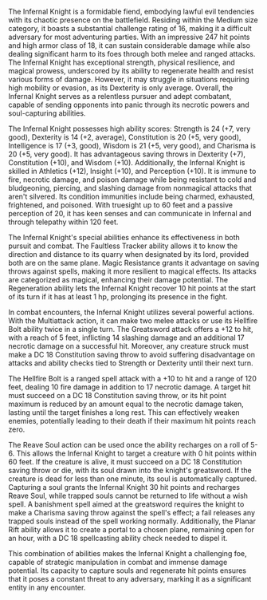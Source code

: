 The Infernal Knight is a formidable fiend, embodying lawful evil tendencies with its chaotic presence on the battlefield. Residing within the Medium size category, it boasts a substantial challenge rating of 16, making it a difficult adversary for most adventuring parties. With an impressive 247 hit points and high armor class of 18, it can sustain considerable damage while also dealing significant harm to its foes through both melee and ranged attacks. The Infernal Knight has exceptional strength, physical resilience, and magical prowess, underscored by its ability to regenerate health and resist various forms of damage. However, it may struggle in situations requiring high mobility or evasion, as its Dexterity is only average. Overall, the Infernal Knight serves as a relentless pursuer and adept combatant, capable of sending opponents into panic through its necrotic powers and soul-capturing abilities.

The Infernal Knight possesses high ability scores: Strength is 24 (+7, very good), Dexterity is 14 (+2, average), Constitution is 20 (+5, very good), Intelligence is 17 (+3, good), Wisdom is 21 (+5, very good), and Charisma is 20 (+5, very good). It has advantageous saving throws in Dexterity (+7), Constitution (+10), and Wisdom (+10). Additionally, the Infernal Knight is skilled in Athletics (+12), Insight (+10), and Perception (+10). It is immune to fire, necrotic damage, and poison damage while being resistant to cold and bludgeoning, piercing, and slashing damage from nonmagical attacks that aren't silvered. Its condition immunities include being charmed, exhausted, frightened, and poisoned. With truesight up to 60 feet and a passive perception of 20, it has keen senses and can communicate in Infernal and through telepathy within 120 feet. 

The Infernal Knight's special abilities enhance its effectiveness in both pursuit and combat. The Faultless Tracker ability allows it to know the direction and distance to its quarry when designated by its lord, provided both are on the same plane. Magic Resistance grants it advantage on saving throws against spells, making it more resilient to magical effects. Its attacks are categorized as magical, enhancing their damage potential. The Regeneration ability lets the Infernal Knight recover 10 hit points at the start of its turn if it has at least 1 hp, prolonging its presence in the fight.

In combat encounters, the Infernal Knight utilizes several powerful actions. With the Multiattack action, it can make two melee attacks or use its Hellfire Bolt ability twice in a single turn. The Greatsword attack offers a +12 to hit, with a reach of 5 feet, inflicting 14 slashing damage and an additional 17 necrotic damage on a successful hit. Moreover, any creature struck must make a DC 18 Constitution saving throw to avoid suffering disadvantage on attacks and ability checks tied to Strength or Dexterity until their next turn. 

The Hellfire Bolt is a ranged spell attack with a +10 to hit and a range of 120 feet, dealing 10 fire damage in addition to 17 necrotic damage. A target hit must succeed on a DC 18 Constitution saving throw, or its hit point maximum is reduced by an amount equal to the necrotic damage taken, lasting until the target finishes a long rest. This can effectively weaken enemies, potentially leading to their death if their maximum hit points reach zero.

The Reave Soul action can be used once the ability recharges on a roll of 5-6. This allows the Infernal Knight to target a creature with 0 hit points within 60 feet. If the creature is alive, it must succeed on a DC 18 Constitution saving throw or die, with its soul drawn into the knight's greatsword. If the creature is dead for less than one minute, its soul is automatically captured. Capturing a soul grants the Infernal Knight 30 hit points and recharges Reave Soul, while trapped souls cannot be returned to life without a wish spell. A banishment spell aimed at the greatsword requires the knight to make a Charisma saving throw against the spell's effect; a fail releases any trapped souls instead of the spell working normally. Additionally, the Planar Rift ability allows it to create a portal to a chosen plane, remaining open for an hour, with a DC 18 spellcasting ability check needed to dispel it. 

This combination of abilities makes the Infernal Knight a challenging foe, capable of strategic manipulation in combat and immense damage potential. Its capacity to capture souls and regenerate hit points ensures that it poses a constant threat to any adversary, marking it as a significant entity in any encounter.